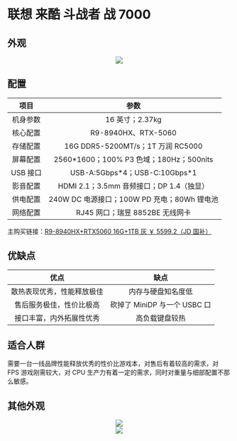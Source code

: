 # 联想 来酷 斗战者 战 7000

## 外观

<div style="margin: 0 auto; text-align: center; width: 75%"><img src="./assets/战7000 2025.png" /></div>

## 配置

|   项目   |                    参数                     |
| :------: | :-----------------------------------------: |
| 机身参数 |               16 英寸；2.37kg               |
| 核心配置 |             R9-8940HX、RTX-5060             |
| 存储配置 |      16G DDR5-5200MT/s；1T 万润 RC5000      |
| 屏幕配置 |  2560\*1600；100% P3 色域；180Hz；500nits   |
| USB 接口 |       USB-A:5Gbps\*4；USB-C:10Gbps\*1       |
| 影音配置 |  HDMI 2.1；3.5mm 音频接口；DP 1.4（独显）   |
| 供电配置 | 240W DC 电源接口；100W PD 充电；80Wh 锂电池 |
| 网络配置 |       RJ45 网口；瑞昱 8852BE 无线网卡       |

主购买链接：[R9-8940HX+RTX5060 16G+1TB 灰 ￥ 5599.2（JD 国补）](https://3.cn/2k4Zw-WN)

## 优缺点[<Icon icon="clarity:info-line" />](/recommend/推荐#优缺点)

|            优点            |             缺点             |
| :------------------------: | :--------------------------: |
| 散热表现优秀，性能释放极佳 |      内存与硬盘知名度低      |
|  售后服务极佳，性价比极高  | 砍掉了 MiniDP 与一个 USBC 口 |
|  接口丰富，内外拓展性优秀  |        高负载键盘较热        |

## 适合人群

需要一台一线品牌性能释放优秀的性价比游戏本，对售后有着较高的需求，对 FPS 游戏刚需较大，对 CPU 生产力有着一定的需求，同时对重量与细部配置不那么敏感。

## 其他外观

<div style="margin: 0 auto; text-align: center; width: 75%"><img src="./assets/战7000 2025 1.png" /></div>

<div style="margin: 0 auto; text-align: center; width: 75%"><img src="./assets/战7000 2025 2.png" /></div>
